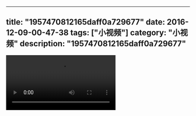 
---
title: "1957470812165daff0a729677"
date: 2016-12-09-00-47-38
tags: ["小视频"]
category: "小视频"
description: "1957470812165daff0a729677"
---
<video src="http://ohtsqip0g.bkt.clouddn.com/1957470812165daff0a729677.mp4" controls="controls"></video>
